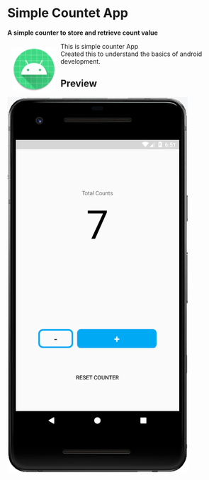 # Simple Countet App
**A simple counter to store and retrieve count value**

<img src="app/src/main/res/mipmap-xhdpi/ic_launcher_round.png" align="left"
width="100"
    hspace="10" vspace="10">

This is simple counter App <br>
Created this to understand the basics of android development.
<br>

## Preview
<img src="/app/src/screenshots/screenshot.png">

